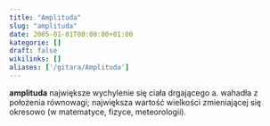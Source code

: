 ```yaml
---
title: "Amplituda"
slug: "amplituda"
date: 2005-01-01T00:00:00+01:00
kategorie: []
draft: false
wikilinks: []
aliases: ['/gitara/Amplituda']
---
```

**amplituda** największe wychylenie się ciała drgającego a. wahadła z
położenia równowagi; największa wartość wielkości zmieniającej się
okresowo (w matematyce, fizyce, meteorologii).